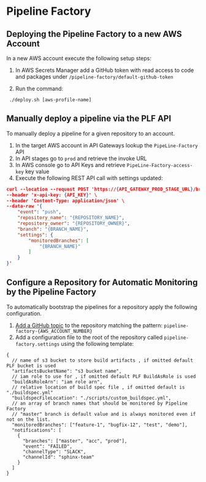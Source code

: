 # Pipeline Factory

## Deploying the Pipeline Factory to a new AWS Account

In a new AWS account execute the following setup steps:

1. In AWS Secrets Manager add a GitHub token with read access to code and packages under `/pipeline-factory/default-github-token`

2. Run the command:

```shell
 ./deploy.sh [aws-profile-name]
```

## Manually deploy a pipeline via the PLF API

To manually deploy a pipeline for a given repository to an account.

1. In the target AWS account in API Gateways lookup the `PipeLine-Factory` API
1. In API stages go to `prod` and retrieve the invoke URL
1. In AWS console go to API Keys and retrieve `PipeLine-Factory-access-key` key value
1. Execute the following REST API call with settings updated:

```JSON
curl --location --request POST 'https://{API_GATEWAY_PROD_STAGE_URL}/branch-created' \
--header 'x-api-key: {API_KEY}' \
--header 'Content-Type: application/json' \
--data-raw '{
    "event": "push",
    "repository_name": "{REPOSITORY_NAME}",
    "repository_owner": "{REPOSITORY_OWNER}",
    "branch": "{BRANCH_NAME}",
    "settings": {
        "monitoredBranches": [
            "{BRANCH_NAME}"
        ]
    }
}'
```

## Configure a Repository for Automatic Monitoring by the Pipeline Factory

To automatically bootstrap the pipelines for a repository apply the following configuration.

1. [Add a GitHub topic](https://docs.github.com/en/github/administering-a-repository/managing-repository-settings/classifying-your-repository-with-topics) to the repository matching the pattern: `pipeline-factory-{AWS_ACCOUNT_NUMBER}`
1. Add a configuration file to the root of the repository called `pipeline-factory.settings` using the following template:

```jsonc
{
  // name of s3 bucket to store build artifacts , if omitted default PLF bucket is used
  "artifactsBucketName": "s3 bucket name",
  // iam role to use for , if omitted default PLF BuildAsRole is used
  "buildAsRoleArn": "iam role arn",
  // relative location of build spec file , if omitted default is "./buildspec.yml"
  "buildspecFileLocation": "./scripts/custom_buildspec.yml",
  // an array of branch names that should be monitored by Pipeline Factory
  // "master" branch is default value and is always monitored even if not on the list.
  "monitoredBranches": ["feature-1", "bugfix-12", "test", "demo"],
  "notifications": [
    {
      "branches": ["master", "acc", "prod"],
      "event": "FAILED",
      "channelType": "SLACK",
      "channelId": "sphinx-team"
    }
  ]
}
```
